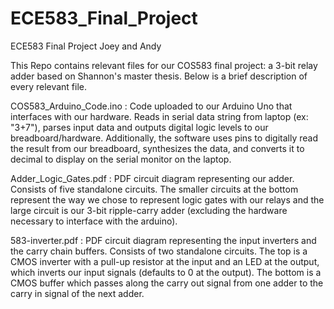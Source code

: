 # ECE583_Final_Project
ECE583 Final Project
Joey and Andy

This Repo contains relevant files for our COS583 final project: a 3-bit relay adder based on Shannon's master thesis. Below is a brief description of every relevant file. 

COS583_Arduino_Code.ino : Code uploaded to our Arduino Uno that interfaces with our hardware. Reads in serial data string from laptop (ex: "3+7"), parses input data and outputs digital logic levels to our breadboard/hardware. Additionally, the software uses pins to digitally read the result from our breadboard, synthesizes the data, and converts it to decimal to display on the serial monitor on the laptop.

Adder_Logic_Gates.pdf : PDF circuit diagram representing our adder. Consists of five standalone circuits. The smaller circuits at the bottom represent the way we chose to represent logic gates with our relays and the large circuit is our 3-bit ripple-carry adder (excluding the hardware necessary to interface with the arduino).

583-inverter.pdf : PDF circuit diagram representing the input inverters and the carry chain buffers. Consists of two standalone circuits. The top is a CMOS inverter with a pull-up resistor at the input and an LED at the output, which inverts our input signals (defaults to 0 at the output). The bottom is a CMOS buffer which passes along the carry out signal from one adder to the carry in signal of the next adder. 
